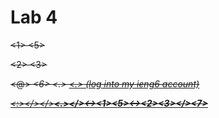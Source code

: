 # Lab 4
<s> <h> <h> <c> <s> <1> <5> <l> <s> <p> <2> <3> <p> <d> <@> <i> <e> <n> <g> <6> <.> <u> <c> <s> <d> <.> <e> <d> <u> <enter> (log into my ieng6 account)

<g><i><t> <c><l><o><n><e> <h><t><t><p><s><:></></><g><i><t><h><u><b><.><c><o><m></><u><c><s><d><-><c><s><e><1><5><l><-><s><2><3></><l><a><b><7>
